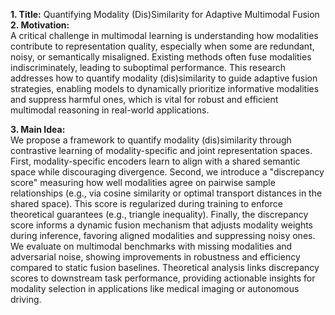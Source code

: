 **1. Title:** Quantifying Modality (Dis)Similarity for Adaptive Multimodal Fusion  
**2. Motivation:**  
A critical challenge in multimodal learning is understanding how modalities contribute to representation quality, especially when some are redundant, noisy, or semantically misaligned. Existing methods often fuse modalities indiscriminately, leading to suboptimal performance. This research addresses how to quantify modality (dis)similarity to guide adaptive fusion strategies, enabling models to dynamically prioritize informative modalities and suppress harmful ones, which is vital for robust and efficient multimodal reasoning in real-world applications.  

**3. Main Idea:**  
We propose a framework to quantify modality (dis)similarity through contrastive learning of modality-specific and joint representation spaces. First, modality-specific encoders learn to align with a shared semantic space while discouraging divergence. Second, we introduce a "discrepancy score" measuring how well modalities agree on pairwise sample relationships (e.g., via cosine similarity or optimal transport distances in the shared space). This score is regularized during training to enforce theoretical guarantees (e.g., triangle inequality). Finally, the discrepancy score informs a dynamic fusion mechanism that adjusts modality weights during inference, favoring aligned modalities and suppressing noisy ones. We evaluate on multimodal benchmarks with missing modalities and adversarial noise, showing improvements in robustness and efficiency compared to static fusion baselines. Theoretical analysis links discrepancy scores to downstream task performance, providing actionable insights for modality selection in applications like medical imaging or autonomous driving.